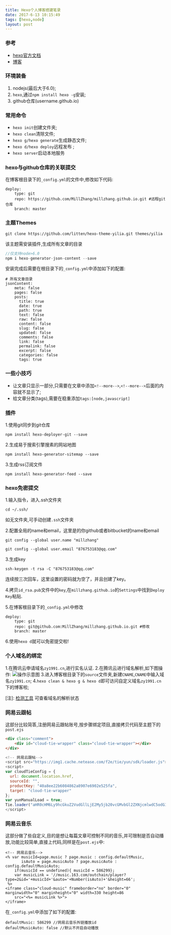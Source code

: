 ```yaml
---
title: Hexo个人博客搭建笔录
date: 2017-6-13 10:15:49
tags: [hexo,node]
layout: post
---
```


### 参考

* [hexo官方文档](https://hexo.io/zh-cn/docs/)
* [博客](http://baixin.io/2015/08/HEXO%E6%90%AD%E5%BB%BA%E4%B8%AA%E4%BA%BA%E5%8D%9A%E5%AE%A2/)

### 环境装备

1. nodejs(最后大于6.0);
2. `hexo`,通过`npm install hexo -g`安装;
3. github仓库(username.github.io)

<!-- more -->

### 常用命令

* `hexo init`创建文件夹;
* `hexo clean`清除文件;
* `hexo g/hexo generate`生成静态文件;
* `hexo d/hexo deploy`远程发布 ;
* `hexo server`启动本地服务

### hexo与github仓库的关联提交

在博客根目录下的`_config.yml`的文件中,修改如下代码:

```
deploy:
    type: git
    repo: https://github.com/MillZhang/millzhang.github.io.git #远程git仓库
    branch: master
```

### 主题Themes

```
git clone https://github.com/litten/hexo-theme-yilia.git themes/yilia
```

该主题需安装插件,生成所有文章的目录

```js
//仅支持node>6.0
npm i hexo-generator-json-content --save
```

安装完成后需要在根目录下的`_config.yml`中添加如下的配置:

```
# 所有文章目录
jsonContent:
    meta: false
    pages: false
    posts:
      title: true
      date: true
      path: true
      text: false
      raw: false
      content: false
      slug: false
      updated: false
      comments: false
      link: false
      permalink: false
      excerpt: false
      categories: false
      tags: true
```


### 一些小技巧

* 让文章只显示一部分,只需要在文章中添加`<!--more-->`,`<!--more-->`后面的内容就不显示了;
* 给文章分类(tags),需要在稳重添加`tags:[node,javascript]`

### 插件

1.使用git同步到git仓库

```
npm install hexo-deployer-git --save
```

2.生成易于搜索引擎搜素的网站地图

```
npm install hexo-generator-sitemap --save
```

3.生成rss订阅文件

```
npm install hexo-generator-feed --save
```

### hexo免密提交

1.输入指令，进入.ssh文件夹
```
cd ~/.ssh/
```
如无文件夹,可手动创建`.ssh`文件夹

2.配置全局的name和email，这里是的你github或者bitbucket的name和email

```
git config --global user.name "millzhang"  
  
git config --global user.email "876753183@qq.com"  
```

3.生成key

```
ssh-keygen -t rsa -C "876753183@qq.com" 
```

连续按三次回车，这里设置的密码就为空了，并且创建了key。

4.拷贝`id_rsa.pub`文件中的`key`,在`millzhang.github.io`的`Settings`中找到`Deploy Key`粘贴.

5.在博客根目录下的`_config.yml`中修改

```
deploy:
    type: git
    repo: git@github.com:MillZhang/millzhang.github.io.git #修改
    branch: master

```

6.使用`hexo d`就可以免密提交啦!

### 个人域名的绑定

1.在腾讯云申请域名`zy1991.cn`,进行实名认证.
2.在腾讯云进行域名解析,如下图操作:
![操作示意图](http://oritfw5nq.bkt.clouddn.com/QQ%E6%88%AA%E5%9B%BE20170615141211.png)
3.进入博客根目录下的`source`文件夹,新建`CNAME`,`CNAME`中输入域名`zy1991.cn`;
4.`hexo clean & hexo g & hexo d`即可访问自定义域名`zy1991.cn`下的博客啦;

[注]: [检测工具](https://www.qcloud.com/product/tools?from=cns) 可查看域名的解析状态

### 网易云跟帖

这部分比较简答,注册网易云跟帖账号,按步骤绑定项目,直接拷贝代码至主题下的`post.ejs`

```html
<div class="comment">
    <div id="cloud-tie-wrapper" class="cloud-tie-wrapper"></div>
</div>
```

```js
<!-- 网易云跟帖-->
<script src="https://img1.cache.netease.com/f2e/tie/yun/sdk/loader.js"></script>
<script>
var cloudTieConfig = {
  url: document.location.href, 
  sourceId: "",
  productKey: "40a8ee22b6084862a8907e6902e525fa",
  target: "cloud-tie-wrapper"
};
var yunManualLoad = true;
Tie.loader("aHR0cHM6Ly9hcGkuZ2VudGllLjE2My5jb20vcGMvbGl2ZXNjcmlwdC5odG1s", true);
</script>
```

### 网易云音乐

这部分做了些自定义,目的是想让每篇文章可控制不同的音乐,并可限制是否自动播放,功能比较简单,直接上代码,同样是在`post.ejs`中:

```
<!-- 网易云音乐-->
<% var musicId=page.music ? page.music : config.defaultMusic,
       isAuto = page.musicAuto ? page.musicAuto : config.defaultMusicAuto;
    if(musicId == undefined){ musicId = 586299};
    var musicLink = '//music.163.com/outchain/player?type=2&id='+musicId+'&auto='+Number(isAuto)+'&height=66';
 %>
<iframe class="cloud-music" frameborder="no" border="0" marginwidth="0" marginheight="0" width=330 height=86 
    src="<%= musicLink %>">
</iframe>
```

在`_config.yml`中添加了如下的配置:

```
defaultMusic: 586299 //网易云音乐外链播放id
defaultMusicAuto: false //默认不开启自动播放
```

